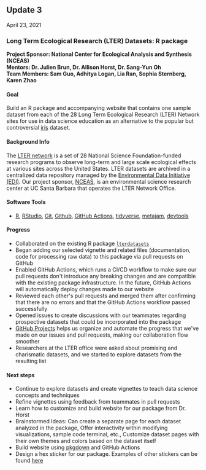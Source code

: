 ## Update 3
April 23, 2021

### Long Term Ecological Research (LTER) Datasets: R package
**Project Sponsor: National Center for Ecological Analysis and Synthesis (NCEAS)** \
**Mentors: Dr. Julien Brun, Dr. Allison Horst, Dr. Sang-Yun Oh** \
**Team Members: Sam Guo, Adhitya Logan, Lia Ran, Sophia Sternberg, Karen Zhao**

#### Goal
Build an R package and accompanying website that contains one sample dataset from each of the 28 Long Term Ecological Research (LTER) Network sites for use in data science education as an alternative to the popular but controversial [iris](https://archive.ics.uci.edu/ml/datasets/Iris) dataset. 


#### Background Info
The [LTER network](https://lternet.edu/) is a set of 28 National Science Foundation-funded research programs to observe long-term and large scale ecological effects at various sites across the United States. LTER datasets are archived in a centralized data repository managed by the [Environmental Data Initiative (EDI)](https://portal.edirepository.org/nis/home.jsp). Our project sponsor, [NCEAS](https://www.nceas.ucsb.edu/), is an environmental science research center at UC Santa Barbara that operates the LTER Network Office.


#### Software Tools
-  [R](https://www.r-project.org/), [RStudio](https://www.rstudio.com), [Git](https://git-scm.com), [Github](https://github.com/), [GitHub Actions](https://github.com/features/actions), [tidyverse](https://www.tidyverse.org), [metajam](https://github.com/NCEAS/metajam), [devtools](https://github.com/r-lib/devtools)

#### Progress
- Collaborated on the existing R package [`lterdatasets`](https://github.com/ucsb-ds-capstone-2021/lterdatasets) 
- Began adding our selected vignette and related files (documentation, code for processing raw data) to this package via pull requests on GitHub
- Enabled GitHub Actions, which runs a CI/CD workflow to make sure our pull requests don't introduce any breaking changes and are compatible with the existing package infrastructure. In the future, GitHub Actions will automatically deploy changes made to our website
- Reviewed each other's pull requests and merged them after confirming that there are no errors and that the GitHub Actions workflow passed successfully
- Opened issues to create discussions with our teammates regarding prospective datasets that could be incorporated into the package
- [GitHub Projects](https://github.com/features/project-management/) helps us organize and automate the progress that we've made on our issues and pull requests, making our collaboration flow smoother
- Researchers at the LTER office were asked about promising and charismatic datasets, and we started to explore datasets from the resulting list


#### Next steps
- Continue to explore datasets and create vignettes to teach data science concepts and techniques
- Refine vignettes using feedback from teammates in pull requests
- Learn how to customize and build website for our package from Dr. Horst
- Brainstormed Ideas: Can create a separate page for each dataset analyzed in the package, Offer interactivity within modifying visualizations, sample code terminal, etc., Customize dataset pages with their own themes and colors based on the dataset itself
- Build website using [pkgdown](https://pkgdown.r-lib.org/) and GitHub Actions
- Design a hex sticker for our package. Examples of other stickers can be found [here](https://github.com/rstudio/hex-stickers)


